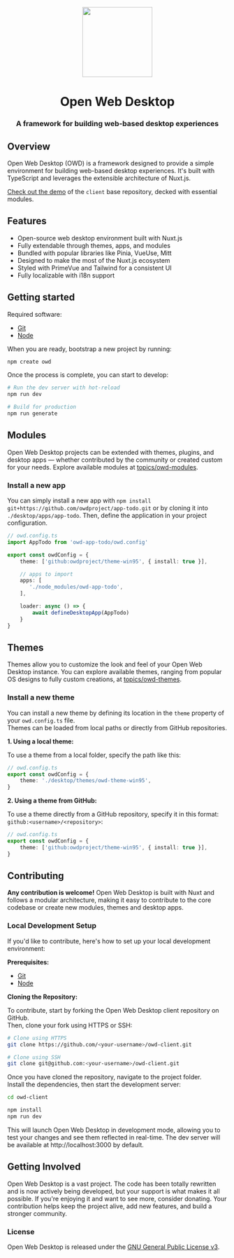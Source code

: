 <p align="center">
  <img width="160" height="160" src="https://avatars.githubusercontent.com/u/65117737?s=160&v=4" />
</p>
<h1 align="center">Open Web Desktop</h1>
<h3 align="center">
  A framework for building web-based desktop experiences
</h3>

## Overview
Open Web Desktop (OWD) is a framework designed to provide a simple environment for building web-based desktop experiences. It's built with TypeScript and leverages the extensible architecture of Nuxt.js.

[Check out the demo](https://owdproject.github.io/docs) of the `client` base repository, decked with essential modules.

## Features
- Open-source web desktop environment built with Nuxt.js
- Fully extendable through themes, apps, and modules
- Bundled with popular libraries like Pinia, VueUse, Mitt
- Designed to make the most of the Nuxt.js ecosystem
- Styled with PrimeVue and Tailwind for a consistent UI
- Fully localizable with i18n support

## Getting started
Required software:

- [Git](https://git-scm.com)
- [Node](https://nodejs.org)

When you are ready, bootstrap a new project by running:
```bash
npm create owd
```
Once the process is complete, you can start to develop:
```bash
# Run the dev server with hot-reload
npm run dev

# Build for production
npm run generate
```

## Modules
Open Web Desktop projects can be extended with themes, plugins, and desktop apps — whether contributed by the community or created custom for your needs. Explore available modules at [topics/owd-modules](https://github.com/topics/owd-modules).

### Install a new app
You can simply install a new app with `npm install git+https://github.com/owdproject/app-todo.git` or by cloning it into `./desktop/apps/app-todo`. Then, define the application in your project configuration.

```typescript
// owd.config.ts
import AppTodo from 'owd-app-todo/owd.config'

export const owdConfig = {
    theme: ['github:owdproject/theme-win95', { install: true }],

    // apps to import
    apps: [
       './node_modules/owd-app-todo',
    ],

    loader: async () => {
        await defineDesktopApp(AppTodo)
    }
}
```

## Themes
Themes allow you to customize the look and feel of your Open Web Desktop instance.
You can explore available themes, ranging from popular OS designs to fully custom creations, at [topics/owd-themes](https://github.com/topics/owd-modules).

### Install a new theme
You can install a new theme by defining its location in the `theme` property of your `owd.config.ts` file.  
Themes can be loaded from local paths or directly from GitHub repositories.

**1. Using a local theme:**

To use a theme from a local folder, specify the path like this:

```typescript
// owd.config.ts
export const owdConfig = {
    theme: './desktop/themes/owd-theme-win95',
}
```

**2. Using a theme from GitHub:**

To use a theme directly from a GitHub repository, specify it in this format: `github:<username>/<repository>`:

```typescript
// owd.config.ts
export const owdConfig = {
    theme: ['github:owdproject/theme-win95', { install: true }],
}
```

## Contributing

**Any contribution is welcome!** Open Web Desktop is built with Nuxt and follows a modular architecture, making it easy to contribute to the core codebase or create new modules, themes and desktop apps.

### Local Development Setup

If you'd like to contribute, here's how to set up your local development environment:

**Prerequisites:**

- [Git](https://git-scm.com)
- [Node](https://nodejs.org)

**Cloning the Repository:**

To contribute, start by forking the Open Web Desktop client repository on GitHub.  
Then, clone your fork using HTTPS or SSH:

```bash
# Clone using HTTPS
git clone https://github.com/<your-username>/owd-client.git

# Clone using SSH
git clone git@github.com:<your-username>/owd-client.git
```

Once you have cloned the repository, navigate to the project folder.  
Install the dependencies, then start the development server:

```bash
cd owd-client

npm install
npm run dev
```

This will launch Open Web Desktop in development mode, allowing you to test your changes and see them reflected in real-time.
The dev server will be available at http://localhost:3000 by default.

## Getting Involved

Open Web Desktop is a vast project. The code has been totally rewritten and is now actively being developed, but your support is what makes it all possible. If you're enjoying it and want to see more, consider donating. Your contribution helps keep the project alive, add new features, and build a stronger community.

### License

Open Web Desktop is released under the [GNU General Public License v3](LICENSE).